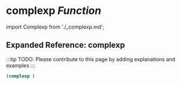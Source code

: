 # **complexp** *Function*

import Complexp from './_complexp.md';

<Complexp />

## Expanded Reference: complexp

:::tip
TODO: Please contribute to this page by adding explanations and examples
:::

```lisp
(complexp )
```
